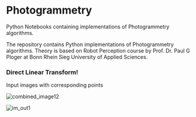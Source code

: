 # Photogrammetry
Python Notebooks containing implementations of Photogrammetry algorithms. 

The repository contains Python implementations of Photogrammetry algorithms. Theory is based on Robot Perception course by Prof. Dr. Paul G Ploger at Bonn Rhein Sieg University of Applied Sciences. 
 
### Direct Linear Transform!
Input images with corresponding points

![combined_image12](https://user-images.githubusercontent.com/13369817/138261390-deb900cf-e353-4649-9f67-3187b77f8bfe.jpg)

![im_out1](https://user-images.githubusercontent.com/13369817/138261427-feec72d3-8e00-425b-9e00-33fcc84c0259.jpg)
